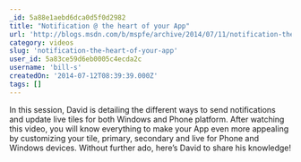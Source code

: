 ```yaml
---
_id: 5a88e1aebd6dca0d5f0d2982
title: "Notification @ the heart of your App"
url: 'http://blogs.msdn.com/b/mspfe/archive/2014/07/11/notification-the-heart-of-your-app.aspx'
category: videos
slug: 'notification-the-heart-of-your-app'
user_id: 5a83ce59d6eb0005c4ecda2c
username: 'bill-s'
createdOn: '2014-07-12T08:39:39.000Z'
tags: []
---
```


In this session, David is detailing the different ways to send notifications and update live tiles for both Windows and Phone platform. After watching this video, you will know everything to make your App even more appealing by customizing your tile, primary, secondary and live for Phone and Windows devices. Without further ado, here’s David to share his knowledge!
